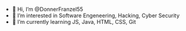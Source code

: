 - 👋 Hi, I’m @DonnerFranzel55
- 👀 I’m interested in Software Engeneering, Hacking, Cyber Security
- 🌱 I’m currently learning JS, Java, HTML, CSS, Git

